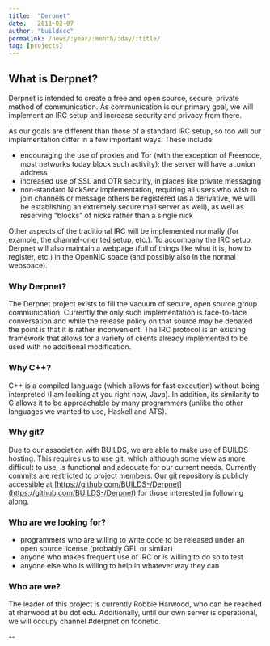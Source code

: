 ```yaml
---
title:  "Derpnet"
date:   2011-02-07
author: "buildscc"
permalink: /news/:year/:month/:day/:title/
tag: [projects]
---
```


## What is Derpnet?

Derpnet is intended to create a free and open source, secure, private method of communication. As communication is our primary goal, we will implement an IRC setup and increase security and privacy from there.

As our goals are different than those of a standard IRC setup, so too will our implementation differ in a few important ways. These include:

- encouraging the use of proxies and Tor (with the exception of Freenode, most networks today block such activity); the server will have a .onion address
- increased use of SSL and OTR security, in places like private messaging
- non-standard NickServ implementation, requiring all users who wish to join channels or message others be registered (as a derivative, we will be establishing an extremely secure mail server as well), as well as reserving "blocks" of nicks rather than a single nick

Other aspects of the traditional IRC will be implemented normally (for example, the channel-oriented setup, etc.). To accompany the IRC setup, Derpnet will also maintain a webpage (full of things like what it is, how to register, etc.) in the OpenNIC space (and possibly also in the normal webspace).


### Why Derpnet?

The Derpnet project exists to fill the vacuum of secure, open source group communication. Currently the only such implementation is face-to-face conversation and while the release policy on that source may be debated the point is that it is rather inconvenient. The IRC protocol is an existing framework that allows for a variety of clients already implemented to be used with no additional modification.


### Why C++?

C++ is a compiled language (which allows for fast execution) without being interpreted (I am looking at you right now, Java). In addition, its similarity to C allows it to be approachable by many programmers (unlike the other languages we wanted to use, Haskell and ATS).


### Why git?

Due to our association with BUILDS, we are able to make use of BUILDS hosting. This requires us to use git, which although some view as more difficult to use, is functional and adequate for our current needs. Currently commits are restricted to project members. Our git repository is publicly accessible at [https://github.com/BUILDS-/Derpnet](https://github.com/BUILDS-/Derpnet) for those interested in following along.


### Who are we looking for?

- programmers who are willing to write code to be released under an open source license (probably GPL or similar)
- anyone who makes frequent use of IRC or is willing to do so to test
- anyone else who is willing to help in whatever way they can

### Who are we?

The leader of this project is currently Robbie Harwood, who can be reached at rharwood at bu dot edu. Additionally, until our own server is operational, we will occupy channel #derpnet on foonetic.

--